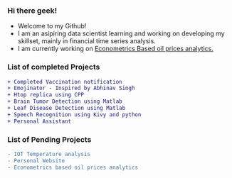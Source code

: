### Hi there geek!

<!--
**shuklasaharsh/shuklasaharsh** is a ✨ _special_ ✨ repository because its `README.md` (this file) appears on your GitHub profile.

Here are some ideas to get you started:

- 🔭 I’m currently working on ...
- 🌱 I’m currently learning ...
- 👯 I’m looking to collaborate on ...
- 🤔 I’m looking for help with ...
- 💬 Ask me about ...
- 📫 How to reach me: ...
- 😄 Pronouns: ...
- ⚡ Fun fact: ...
-->


- Welcome to my Github!
- I am an asipiring data scientist learning and working on developing my skillset, mainly in financial time series analysis.
- I am currently working on <a href="https://github.com/shuklasaharsh/Econometry-Oil">Econometrics Based oil prices analytics.</a>

### List of completed Projects
 ```diff
 + Completed Vaccination notification
 + Emojinator - Inspired by Abhinav Singh
 + Htop replica using CPP
 + Brain Tumor Detection using Matlab
 + Leaf Disease Detection using Matlab
 + Speech Recognition using Kivy and python
 + Personal Assistant
 
 ```
 
 ### List of Pending Projects
 ``` diff
 - IOT Temperature analysis
 - Personal Website
 - Econometrics based oil prices analytics
 ```
